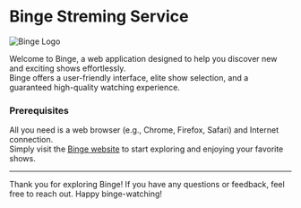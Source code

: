 # Binge Streming Service
![Binge Logo](images/favicon.ico)  
  
Welcome to Binge, a web application designed to help you discover new and exciting shows effortlessly.  
Binge offers a user-friendly interface, elite show selection, and a guaranteed high-quality watching experience.

### Prerequisites

All you need is a web browser (e.g., Chrome, Firefox, Safari) and Internet connection.  
Simply visit the [Binge website](#) to start exploring and enjoying your favorite shows.

---

Thank you for exploring Binge! If you have any questions or feedback, feel free to reach out. Happy binge-watching!
